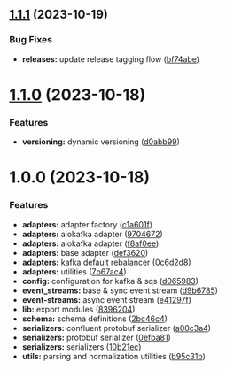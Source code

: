 ## [1.1.1](https://gitlab.com/sanctumlabs/libraries/eventmsg_adaptor_py/compare/1.1.0...1.1.1) (2023-10-19)


### Bug Fixes

* **releases:** update release tagging flow ([bf74abe](https://gitlab.com/sanctumlabs/libraries/eventmsg_adaptor_py/commit/bf74abe8eb839f38bfaa0acc4b5a018bb3a1a969))

# [1.1.0](https://gitlab.com/sanctumlabs/libraries/eventmsg_adaptor_py/compare/1.0.0...1.1.0) (2023-10-18)


### Features

* **versioning:** dynamic versioning ([d0abb99](https://gitlab.com/sanctumlabs/libraries/eventmsg_adaptor_py/commit/d0abb991839abb1521a6aa700df4095e5dcb508e))

# 1.0.0 (2023-10-18)


### Features

* **adapters:** adapter factory ([c1a601f](https://gitlab.com/sanctumlabs/libraries/eventmsg_adaptor_py/commit/c1a601f8d5a1e35cef5c7b14cecbb7253daeaa33))
* **adapters:** aiokafka adapter ([9704672](https://gitlab.com/sanctumlabs/libraries/eventmsg_adaptor_py/commit/97046724fe6c7ae64579752e67e90e85b68b3f7a))
* **adapters:** aiokafka adapter ([f8af0ee](https://gitlab.com/sanctumlabs/libraries/eventmsg_adaptor_py/commit/f8af0ee45d28e8751181fd7aad4a2a3c899c78a6))
* **adapters:** base adapter ([def3620](https://gitlab.com/sanctumlabs/libraries/eventmsg_adaptor_py/commit/def36208a28837ba06509e76f0f690e984f1d919))
* **adapters:** kafka default rebalancer ([0c6d2d8](https://gitlab.com/sanctumlabs/libraries/eventmsg_adaptor_py/commit/0c6d2d827b19d184a9e699c6557b1b387855aecf))
* **adapters:** utilities ([7b67ac4](https://gitlab.com/sanctumlabs/libraries/eventmsg_adaptor_py/commit/7b67ac476a21cc5cca9482d8ef98dc80582be1b4))
* **config:** configuration for kafka & sqs ([d065983](https://gitlab.com/sanctumlabs/libraries/eventmsg_adaptor_py/commit/d0659830fc2bfe4d64bb04c5bbb0b5a6d0fba19f))
* **event_streams:** base & sync event stream ([d9b6785](https://gitlab.com/sanctumlabs/libraries/eventmsg_adaptor_py/commit/d9b67858b389be65a443c0bf13e649a470630ada))
* **event-streams:** async event stream ([e41297f](https://gitlab.com/sanctumlabs/libraries/eventmsg_adaptor_py/commit/e41297fda817801cb222236de6a8b46b3753adc8))
* **lib:** export modules ([8396204](https://gitlab.com/sanctumlabs/libraries/eventmsg_adaptor_py/commit/83962045f7aba242211f2f8a65439fcabc94d7b9))
* **schema:** schema definitions ([2bc46c4](https://gitlab.com/sanctumlabs/libraries/eventmsg_adaptor_py/commit/2bc46c41b306a9a381165c84d40bc64913218695))
* **serializers:** confluent protobuf serializer ([a00c3a4](https://gitlab.com/sanctumlabs/libraries/eventmsg_adaptor_py/commit/a00c3a4963a5c30573401ee0c044cb6fe9d6d0d6))
* **serializers:** protobuf serializer ([0efba81](https://gitlab.com/sanctumlabs/libraries/eventmsg_adaptor_py/commit/0efba81753c4d9f5c4f762d3beea133d7991852f))
* **serializers:** serializers ([10b21ec](https://gitlab.com/sanctumlabs/libraries/eventmsg_adaptor_py/commit/10b21ece3b7c4cd1d4bc8bedfc12753c8867351d))
* **utils:** parsing and normalization utilities ([b95c31b](https://gitlab.com/sanctumlabs/libraries/eventmsg_adaptor_py/commit/b95c31b10db5b48acdc5d13c3069f346ad10077c))
